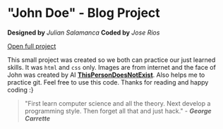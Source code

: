 # "John Doe" - Blog Project
**Designed by** _Julian Salamanca_
**Coded by** _Jose Rios_

[Open full project](https://joseriosdev.github.io/john-doe-blog/)

This small project was created so we both can practice our just learned skills. It was `html` and `css` only. Images are from internet and the face of John was created by AI **[ThisPersonDoesNotExist](https://thispersondoesnotexist.com/)**. Also helps me to practice git. Feel free to use this code. Thanks for reading and happy coding :}

> "First learn computer science and all the theory. Next develop a programming style. Then forget all that and just hack." - **_George Carrette_**